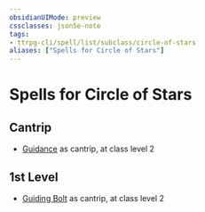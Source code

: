 ```yaml
---
obsidianUIMode: preview
cssclasses: json5e-note
tags:
- ttrpg-cli/spell/list/subclass/circle-of-stars
aliases: ["Spells for Circle of Stars"]
---
```

# Spells for Circle of Stars

## Cantrip

- [Guidance](3-Mechanics/CLI/spells/guidance.md "PHB") as cantrip, at class level 2

## 1st Level

- [Guiding Bolt](3-Mechanics/CLI/spells/guiding-bolt.md "PHB") as cantrip, at class level 2